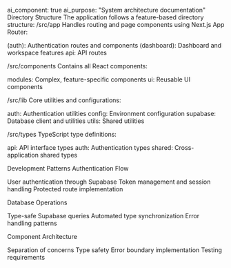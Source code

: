 ai_component: true
ai_purpose: "System architecture documentation"
Directory Structure
The application follows a feature-based directory structure:
/src/app
Handles routing and page components using Next.js App Router:

(auth): Authentication routes and components
(dashboard): Dashboard and workspace features
api: API routes

/src/components
Contains all React components:

modules: Complex, feature-specific components
ui: Reusable UI components

/src/lib
Core utilities and configurations:

auth: Authentication utilities
config: Environment configuration
supabase: Database client and utilities
utils: Shared utilities

/src/types
TypeScript type definitions:

api: API interface types
auth: Authentication types
shared: Cross-application shared types

Development Patterns
Authentication Flow

User authentication through Supabase
Token management and session handling
Protected route implementation

Database Operations

Type-safe Supabase queries
Automated type synchronization
Error handling patterns

Component Architecture

Separation of concerns
Type safety
Error boundary implementation
Testing requirements